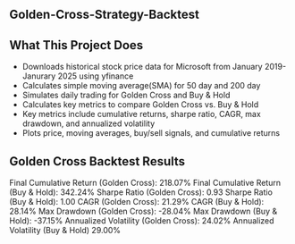 ## Golden-Cross-Strategy-Backtest
## What This Project Does
- Downloads historical stock price data for Microsoft from January 2019-Janurary 2025 using yfinance
- Calculates simple moving average(SMA) for 50 day and 200 day
- Simulates daily trading for Golden Cross and Buy & Hold
- Calculates key metrics to compare Golden Cross vs. Buy & Hold
- Key metrics include cumulative returns, sharpe ratio, CAGR, max drawdown, and annualized volatility
- Plots price, moving averages, buy/sell signals, and cumulative returns

## Golden Cross Backtest Results
Final Cumulative Return (Golden Cross): 218.07%
Final Cumulative Return (Buy & Hold): 342.24%
Sharpe Ratio (Golden Cross): 0.93
Sharpe Ratio (Buy & Hold): 1.00
CAGR (Golden Cross): 21.29%
CAGR (Buy & Hold): 28.14%
Max Drawdown (Golden Cross): -28.04%
Max Drawdown (Buy & Hold): -37.15%
Annualized Volatility (Golden Cross): 24.02%
Annualized Volatility (Buy & Hold) 29.00%
